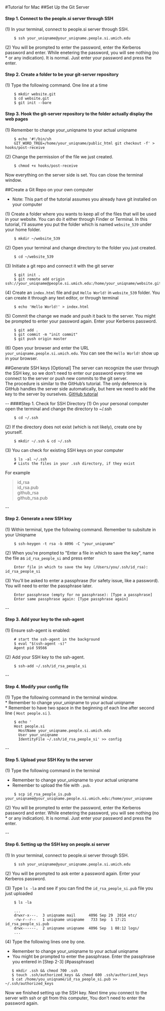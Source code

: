 #Tutorial for Mac
##Set Up the Git Server
#### Step 1. Connect to the people.si server through SSH
(1) In your terminal, connect to people.si server through SSH.

```
	$ ssh your_uniqname@your_uniqname.people.si.umich.edu
```

(2) You will be prompted to enter the password, enter the Kerberos password and enter. While enetering the password, you will see nothing (no * or any indication). It is normal. Just enter your password and press the enter.

#### Step 2. Create a folder to be your git-server repository
(1) Type the following command. One line at a time

```
	$ mkdir website.git
	$ cd website.git
	$ git init --bare
```

#### Step 3. Hook the git-server repository to the folder actually display the web pages
(1) Remember to change your_uniqname to your actual uniqname

```
	$ echo '#!/bin/sh
	GIT_WORD_TREE=/home/your_uniqname/public_html git checkout -f' > hooks/post-receive
```

(2) Change the permission of the file we just created.

```
	$ chmod +x hooks/post-receive
```

Now everything on the server side is set. You can close the terminal window.

##Create a Git Repo on your own computer
* Note: This part of the tutorial assumes you already have git installed on your computer  

(1) Create a folder where you wants to keep all of the files that will be used in your website. You can do it either through Finder or Terminal. In this tutorial, I'll assume you put the folder which is named `website_539` under your home folder.

```
	$ mkdir ~/website_539
```

(2) Open your terminal and change directory to the folder you just created.

```
	$ cd ~/website_539
```

(3) Initiate a git repo and connect it with the git server

```
	$ git init .
	$ git remote add origin ssh://your_uniqname@people.si.umich.edu:/home/your_uniqname/website.git
```

(4) Create an `index.html` file and put `Hello World!` in `website_539` folder. You can create it through any text editor, or through terminal

```
	$ echo 'Hello World!' > index.html
```

(5) Commit the change we made and push it back to the server. You might be prompted to enter your password again. Enter your Kerberos password.

```
	$ git add .
	$ git commit -m "init commit"
	$ git push origin master
```

(6) Open your browser and enter the URL `your_uniqname.people.si.umich.edu`. You can see the `Hello World!` show up in your browser.




##Generate SSH keys [Optional]The server can recognize the user through the SSH key, so we don’t need to enter our password every time we connect to the server or push new commits to the git server.  
The procedure is similar to the GitHub’s tutorial. The only deference is GitHub handles the server side automatically, but here we need to add the key to the server by ourselves. [GitHub tutorial](https://help.github.com/articles/generating-ssh-keys/)  

--
####Step 1. Check for SSH Directory
(1) On your personal computer open the terminal and change the directory to ~/.ssh  

```
	$ cd ~/.ssh
```  

(2) If the directory does not exist (which is not likely), create one by yourself.  

```
	$ mkdir ~/.ssh & cd ~/.ssh
```

(3) You can check for existing SSH keys on your computer

```
	$ ls -al ~/.ssh
	# Lists the files in your .ssh directory, if they exist
```
	
For example
> id_rsa  
> id_rsa.pub  
> github_rsa  
> github_rsa.pub  
 
 

--
#### Step 2. Generate a new SSH key
(1) Within terminal, type the following command. Remember to subsitute in your Uniqname

```
	$ ssh-keygen -t rsa -b 4096 -C "your_uniqname"
```

(2) When you're prompted to "Enter a file in which to save the key", name the file as `id_rsa_people_si` and press enter

```
	Enter file in which to save the key (/Users/you/.ssh/id_rsa): id_rsa_people_si
```
	
(3) <a name="passphrase"></a>You'll be asked to enter a passphrase (for safety issue, like a password). You will need to enter the passphrase later.

```	
	Enter passphrase (empty for no passphrase): [Type a passphrase]
	Enter same passphrase again: [Type passphrase again]
```
	
--
#### Step 3. Add your key to the ssh-agent
(1) Ensure ssh-agent is enabled:  

```
	# start the ssh-agent in the background
	$ eval "$(ssh-agent -s)"
	Agent pid 59566
```

(2) Add your SSH key to the ssh-agent.

```
	$ ssh-add ~/.ssh/id_rsa_people_si
``` 
--

#### Step 4. Modify your config file
(1) Type the following command in the terminal window.  
	* Remember to change your_uniqname to your actual uniqname  
	* Remember to have two space in the beginning of each line after second line ( ```Host people.si``` ).

```
	$ echo '
	Host people.si
	  HostName your_uniqname.people.si.umich.edu
	  User your_uniqname
	  IdentityFile ~/.ssh/id_rsa_people_si' >> config
```
--

#### Step 5. Upload your SSH Key to the server

(1) Type the following command in the terminal  
* Remember to change your_uniqname to your actual uniqname
* Remember to upload the file with `.pub`.

```
	$ scp id_rsa_people_is.pub your_uniqname@your_uniqname.people.si.umich.edu:/home/your_uniqname
```

(2) You will be prompted to enter the password, enter the Kerberos password and enter. While enetering the password, you will see nothing (no * or any indication). It is normal. Just enter your password and press the enter.

--

#### Step 6. Setting up the SSH key on people.si server
(1) In your terminal, connect to people.si server through SSH.

```
	$ ssh your_uniqname@your_uniqname.people.si.umich.edu
```

(2) You will be prompted to ask enter a password again. Enter your Kerberos password.

(3) Type `ls -la` and see if you can find the `id_rsa_people_si.pub` file you just uploaded

```
	$ ls -la
	
	...
	drwxr-x---.  3 uniqname mail      4096 Sep 29  2014 etc/
	-rw-r--r--   1 uniqname uniqname   733 Sep  1 17:21 id_rsa_people_si.pub
	drwx------.  2 uniqname uniqname  4096 Sep  1 08:12 logs/
	...
```

(4) Type the following lines one by one.
* Remember to change your_uniqname to your actual uniqname
* You might be prompted to enter the passphrase. Enter the passphrase you entered in [Step 2-3] (#passphrase)

```
   $ mkdir .ssh && chmod 700 .ssh
   $ touch .ssh/authorized_keys && chmod 600 .ssh/authorized_keys
   $ cat /home/you_uniqname/id_rsa_people_si.pub >> ~/.ssh/authorized_keys
```

Now we finished setting up the SSH key. Next time you connect to the server with ssh or git from this computer, You don't need to enter the password again.
  

	




	